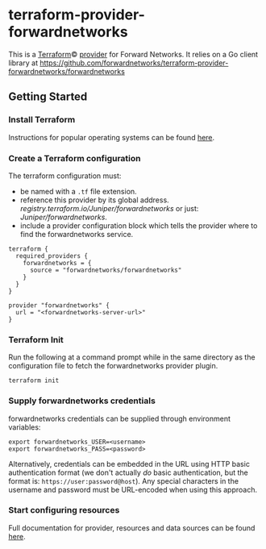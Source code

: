 # terraform-provider-forwardnetworks

This is a [Terraform](https://www.terraform.io)©
[provider](https://developer.hashicorp.com/terraform/language/providers?page=providers)
for Forward Networks. It relies on a Go client library at https://github.com/forwardnetworks/terraform-provider-forwardnetworks/forwardnetworks

## Getting Started

### Install Terraform

Instructions for popular operating systems can be found [here](https://developer.hashicorp.com/terraform/tutorials/aws-get-started/install-cli).

### Create a Terraform configuration

The terraform configuration must:
- be named with a `.tf` file extension.
- reference this provider by its global address.
  *registry.terraform.io/Juniper/forwardnetworks* or just: *Juniper/forwardnetworks*.
- include a provider configuration block which tells the provider where to
find the forwardnetworks service.

```hcl
terraform {
  required_providers {
    forwardnetworks = {
      source = "forwardnetworks/forwardnetworks"
    }
  }
}

provider "forwardnetworks" {
  url = "<forwardnetworks-server-url>"
}
```

### Terraform Init

Run the following at a command prompt while in the same directory as the
configuration file to fetch the forwardnetworks provider plugin.
```shell
terraform init
```

### Supply forwardnetworks credentials
forwardnetworks credentials can be supplied through environment variables:
```shell
export forwardnetworks_USER=<username>
export forwardnetworks_PASS=<password>
```

Alternatively, credentials can be embedded in the URL using HTTP basic
authentication format (we don't actually *do* basic authentication, but the
format is: `https://user:password@host`). Any special characters in the username
and password must be URL-encoded when using this approach.

### Start configuring resources

Full documentation for provider, resources and data sources can be found
[here](https://registry.terraform.io/providers/forwardnetworks/forwardnetworks/latest/docs).
